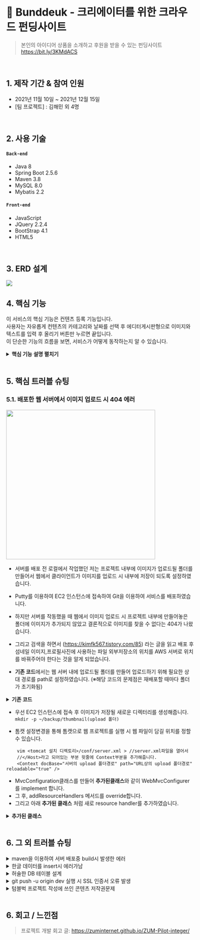 


# :pushpin: Bunddeuk - 크리에이터를 위한 크라우드 펀딩사이트
>본인의 아이디어 상품을 소개하고 후원을 받을 수 있는 펀딩사이트
>https://bit.ly/3KMdACS

</br>

## 1. 제작 기간 & 참여 인원
- 2021년 11월 10일 ~ 2021년 12월 15일
- [팀 프로젝트] : 김해민 외 4명

</br>

## 2. 사용 기술
#### `Back-end`
  - Java 8
  - Spring Boot 2.5.6
  - Maven 3.8
  - MySQL 8.0
  - Mybatis 2.2
#### `Front-end`
  - JavaScript
  - JQuery 2.2.4
  - BootStrap 4.1
  - HTML5

</br>

## 3. ERD 설계
![](https://user-images.githubusercontent.com/91078445/150670857-0df284d4-0f9b-4586-a072-43aaddbedeca.png)


## 4. 핵심 기능
이 서비스의 핵심 기능은 컨텐츠 등록 기능입니다.  
사용자는 자유롭게 컨텐츠의 카테고리와 날짜를 선택 후 에디터게시판형으로 이미지와 텍스트를 입력 후 올리기 버튼만 누르면 끝입니다.  
이 단순한 기능의 흐름을 보면, 서비스가 어떻게 동작하는지 알 수 있습니다.  

<details>
<summary><b>핵심 기능 설명 펼치기</b></summary>
<div markdown="1">

### 4.1. 전체 흐름
![](https://zuminternet.github.io/images/portal/post/2019-04-22-ZUM-Pilot-integer/flow1.png)

### 4.2. 사용자 요청
![](https://zuminternet.github.io/images/portal/post/2019-04-22-ZUM-Pilot-integer/flow_vue.png)

- **URL 정규식 체크** :pushpin: [코드 확인](https://github.com/Integerous/goQuality/blob/b587bbff4dce02e3bec4f4787151a9b6fa326319/frontend/src/components/PostInput.vue#L67)
  - Vue.js로 렌더링된 화면단에서, 사용자가 등록을 시도한 URL의 모양새를 정규식으로 확인합니다.
  - URL의 모양새가 아닌 경우, 에러 메세지를 띄웁니다.

- **Axios 비동기 요청** :pushpin: [코드 확인]()
  - URL의 모양새인 경우, 컨텐츠를 등록하는 POST 요청을 비동기로 날립니다.

### 4.3. Controller

![](https://zuminternet.github.io/images/portal/post/2019-04-22-ZUM-Pilot-integer/flow_controller.png)

- **요청 처리** :pushpin: [코드 확인](https://github.com/Integerous/goQuality/blob/b2c5e60761b6308f14eebe98ccdb1949de6c4b99/src/main/java/goQuality/integerous/controller/PostRestController.java#L55)
  - Controller에서는 요청을 화면단에서 넘어온 요청을 받고, Service 계층에 로직 처리를 위임합니다.

- **결과 응답** :pushpin: [코드 확인]()
  - Service 계층에서 넘어온 로직 처리 결과(메세지)를 화면단에 응답해줍니다.

### 4.4. Service

![](https://zuminternet.github.io/images/portal/post/2019-04-22-ZUM-Pilot-integer/flow_service1.png)

- **Http 프로토콜 추가 및 trim()** :pushpin: [코드 확인]()
  - 사용자가 URL 입력 시 Http 프로토콜을 생략하거나 공백을 넣은 경우,  
  올바른 URL이 될 수 있도록 Http 프로토콜을 추가해주고, 공백을 제거해줍니다.

- **URL 접속 확인** :pushpin: [코드 확인]()
  - 화면단에서 모양새만 확인한 URL이 실제 리소스로 연결되는지 HttpUrlConnection으로 테스트합니다.
  - 이 때, 빠른 응답을 위해 Request Method를 GET이 아닌 HEAD를 사용했습니다.
  - (HEAD 메소드는 GET 메소드의 응답 결과의 Body는 가져오지 않고, Header만 확인하기 때문에 GET 메소드에 비해 응답속도가 빠릅니다.)

  ![](https://zuminternet.github.io/images/portal/post/2019-04-22-ZUM-Pilot-integer/flow_service2.png)

- **Jsoup 이미지, 제목 파싱** :pushpin: [코드 확인]()
  - URL 접속 확인결과 유효하면 Jsoup을 사용해서 입력된 URL의 이미지와 제목을 파싱합니다.
  - 이미지는 Open Graphic Tag를 우선적으로 파싱하고, 없을 경우 첫 번째 이미지와 제목을 파싱합니다.
  - 컨텐츠에 이미지가 없을 경우, 미리 설정해둔 기본 이미지를 사용하고, 제목이 없을 경우 생략합니다.


### 4.5. Repository

![](https://zuminternet.github.io/images/portal/post/2019-04-22-ZUM-Pilot-integer/flow_repo.png)

- **컨텐츠 저장** :pushpin: [코드 확인]()
  - URL 유효성 체크와 이미지, 제목 파싱이 끝난 컨텐츠는 DB에 저장합니다.
  - 저장된 컨텐츠는 다시 Repository - Service - Controller를 거쳐 화면단에 송출됩니다.

</div>
</details>

</br>

## 5. 핵심 트러블 슈팅
### 5.1. 배포한 웹 서버에서 이미지 업로드 시 404 에러
<img src=https://user-images.githubusercontent.com/91078445/151153439-4dcc5eaf-3d00-4912-a158-69de1adf3849.png width="400"><br>

- 서버를 배포 전 로컬에서 작업했던 저는 프로젝트 내부에 이미지가 업로드될 폴더를 만들어서 웹에서 클라이언트가 이미지를 업로드 시 내부에 저장이 되도록 설정하였습니다.
- Putty를 이용하여 EC2 인스턴스에 접속하여  Git을 이용하여 서비스를 배포하였습니다.

- 하지만 서버를 작동했을 때 웹에서 이미지 업로드 시 프로젝트 내부에 만들어놓은 폴더에 이미지가 추가되지 않았고 결론적으로 이미지를 찾을 수 없다는 404가 나왔습니다.
-  그리고 검색을 하면서 (https://kimfk567.tistory.com/85) 라는 글을 읽고 배포 후 섬네일 이미지,프로필사진에 사용하는 파일 외부저장소의 위치를 AWS 서버로 위치를 바꿔주어야 한다는 것을 알게 되었습니다.

-  **기존 코드**에서는 웹 서버 내에 업로드될 폴더를 만들어 업로드하기 위해 필요한 상대 경로를 path로 설정하였습니다.
(※해당 코드의 문제점은 재배포할 때마다 폴더가 초기화됨)

<details>
<summary><b>기존 코드</b></summary>
<div markdown="1">

```java
/**
 * ProjectController.java
 */
	@PostMapping("/project/defaultUpdate")
	public String defaultUpdate(@ModelAttribute ProjectDTO dto,HttpServletRequest request) {

		//썸네일 이미지 등록 시
		
		//웹 서버 내에 업로드될 폴더를 만들어 업로드하기 위해 필요한 상대경로
		String path = request.getSession().getServletContext().getRealPath("/thumbnail_image");
		//getServletContext() : 웹 어플리케이션이 설치되어 있는 경로를 리턴해줌
		//getRealPath() : ServletContext의 getRealPath는 웹어플리케이션이 실행된 곳. 즉 설치된 곳의 경로를 찾음
		
		//저장시 저장된 날짜와 시간,분,초를 파일명뒤에 확인용으로 넣기 위해
		SimpleDateFormat sdf = new SimpleDateFormat("yyyyMMddHHmmss");
		
		if (dto.getUpload().getOriginalFilename().equals("")) {//만약 이미지를 아무것도 업로드 하지 않은 상태면
			dto.setThumbnail(null);
		} else {//이미지가 업로드 된 상태라면
			String uploadfile = service.getData(Integer.toString(dto.getIdx())).getThumbnail();
			//file객체 생성
			File file1 = new File(path + "/" + uploadfile);
			file1.delete();//기존 이미지는 삭제하기
			
			//저장될 이미지명
			String thumbnail = sdf.format(new Date()) + "_" + dto.getUpload().getOriginalFilename();
			dto.setThumbnail(thumbnail);

			//업로드
			try {
				dto.getUpload().transferTo(new File(path + "/" + thumbnail));
			} catch (IllegalStateException | IOException e) {
				e.printStackTrace();
			}
		}
		service.defaultUpdate(dto);
		return "redirect:editor?idx=" + dto.getIdx();
	}
```

</div>
</details>

- 우선 EC2 인스턴스에 접속 후 이미지가 저장될 새로운 디렉터리를 생성해줍니다.
`mkdir -p ~/backup/thumbnail(upload 폴더)`

- 톰캣 설정변경을 통해 톰캣으로 웹 프로젝트를 실행 시 웹 파일이 담길 위치를 정할 수 있습니다.
```
	vim <tomcat 설치 디렉토리>/conf/server.xml > //server.xml파일을 열어서
	//</Host>라고 되어있는 부분 윗줄에 Context부분을 추가해줍니다.
	<Context docBase="서버의 upload 폴더경로" path="URL상의 upload 폴더경로" reloadable="true" />
```

-  MvcConfiguration클래스를 만들어 **추가된클래스**와 같이 WebMvcConfigurer를 implement 합니다. 
- 그 후, addResourceHandlers 메서드를 override합니다.
- 그리고 아래 **추가된 클래스** 처럼 새로 resource handler를 추가하였습니다.

<details>
<summary><b>추가된 클래스</b></summary>
<div markdown="1">

~~~java
/**
 * WebMvcConfigurer.java
 */
public class MvcConfiguration implements WebMvcConfigurer{
//	@Value("${file.upload.image}")
//	String path;

   @Override
   public void addResourceHandlers(ResourceHandlerRegistry registry) {
        registry
        .addResourceHandler("/thumbnail_image/**")//'/thumbnail_image/**'로 호출하는 자원은 '*/
        .addResourceLocations("file:/home/ec2-user/backup/thumbnail_image");/*'file:/home/ec2-user/backup/thumbnail_image' 폴더 아래에서 찾는다.*/
        registry
        .addResourceHandler("/profile_image/**")/*'/profile_image/**'로 호출하는 자원은 '*/
        .addResourceLocations("file:/home/ec2-user/backup/profile_image");/*'file:/home/ec2-user/backup/profile_image' 폴더 아래에서 찾는다.*/
   }
}
~~~

</div>
</details>

</br>

## 6. 그 외 트러블 슈팅
<details>
<summary>maven을 이용하여 서버 배포중 build시 발생한 에러</summary>
<div markdown="1">

- 에러메세지
	- No goals have been specified for this build. You must specify a valid lifecycle phase or a goal in the format <plugin-prefix>:<goal> or <plugin-group-id>:<plugin-artifact-id>[:<plugin-version>]:<goal>. Available lifecycle phases are: validate, initialize, generate-sources, process-sources, generate-resources, process-resources, compile, process-classes, generate-test-sources, process-test-sources, generate-test-resources, process-test-resources, test-compile, process-test-classes, test, prepare-package, package, pre-integration-test, integration-test, post-integration-test, verify, install, deploy, pre-clean, clean, post-clean, pre-site, site, post-site, site-deploy. -> [Help 1]
- 번역기를 돌려보니 빌드에는 목표가 지정되어 있지 않아서 에러가 생기는 걸 알 수 있음.
- <build>안에 <defaultGoal>install</defaultGoal>를 추가함
`$<defaultGoal>: 아무것도 지정하지 않은 goal의 실행시 실행되는 목표(install, clean, package, build등)`

</div>
</details>

<details>
<summary>한글 데이터를 insert시 에러가남</summary>
<div markdown="1">
  
  - 테이블 생성 시 DEFAULT CHARSET=utf8;를 추가하여 해결
  
</div>
</details>
<details>
<summary> 허술한 DB 테이블 설계 </summary>
<div markdown="1">
  <img src=https://user-images.githubusercontent.com/91078445/151304333-75092ddf-0db2-4db9-b793-2d042f366727.JPG width="500">  <img src=https://user-images.githubusercontent.com/91078445/151304337-6f405cc4-2891-4e7a-a909-bda911c85f42.JPG width="500"><br>

- 팀원 모두가 서로 연관성이 있음에도 불구하고 팀원들과의 상의 없이 각자 자기의 테이블 생성
- 결국 제약조건이 걸려있지 않아 연관된 데이터가 삭제되지 않거나, 기본키와 외래키의 컬럼명을 서로 맞춰보지 못해 기본키를 찾지 못하는 등 불상사가 생기기도 하였음.
- 무한 수정 후 결국 모든 DB 테이블을 삭제 후 재설계
- 프로젝트 시작 전 꼼꼼한 DB 설계의 필요성을 크게 느낌
  
</div>
</details>
    
<details>
<summary> git push -u origin dev 실행 시 SSL 인증서 오류 발생</summary>
<div markdown="1">

  - git push -u origin dev 실행 시
 SSL certificate problem: self signed certificate in certificate chain 발생
 - git config --global http.sslVerify false(SSL 인증서가 필요없기에 git 설정에서 SSL 인증서를 필요로 하는 옵션을 종료시킨다.)
로 해결

※여기서 궁금증! SSL이란 무엇일까? 
- SSL(Secure Socket Layer)은 웹서버(서버)와 브라우저(클라이언트) 사이의 보안을 위해 만들었다.(보안인증서라고 하자)
- 정리:간단하게 말하면 들어오고 나가는 데이터들을 암호화하는 보안 기능을 갖고 있는 ‘보안 인증서’
</div>
</details>    

<details>
<summary> 텀블벅 프로젝트 작성에 쓰인 콘텐츠 저작권문제</summary>
<div markdown="1">
  <img src=https://user-images.githubusercontent.com/91078445/151306995-38951f88-84ca-4c3f-827b-0b07c5f5226b.JPG width="300">
    <img src=https://user-images.githubusercontent.com/91078445/151306997-60082523-27fa-4696-a593-813aaf93cbe3.JPG width="300"><br>

  - 텀블벅 사이트에서 창작자님들에게 허락을 구함 
</div>
</details>  
</br>

## 6. 회고 / 느낀점
>프로젝트 개발 회고 글: https://zuminternet.github.io/ZUM-Pilot-integer/
